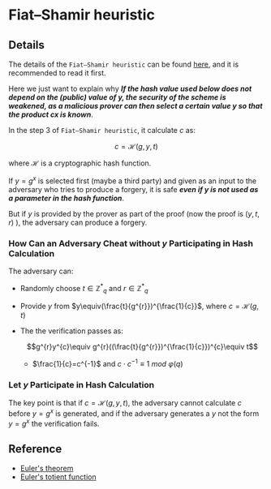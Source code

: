 # Fiat–Shamir heuristic

## Details

The details of the `Fiat–Shamir heuristic` can be found [here](https://en.wikipedia.org/wiki/Fiat%E2%80%93Shamir_heuristic#cite_note-8), and it is recommended to read it first.  

Here we just want to explain why ***If the hash value used below does not depend on the (public) value of y, the security of the scheme is weakened, as a malicious prover can then select a certain value y so that the product cx is known***.  

In the step 3 of `Fiat–Shamir heuristic`, it calculate $c$ as:  

$$c=\mathcal{H}(g,y,t)$$  

where $\mathcal{H}$ is a cryptographic hash function.   

If $y=g^{x}$ is selected first (maybe a third party) and given as an input to the adversary who tries to produce a forgery, it is safe ***even if $y$ is not used as a parameter in the hash function***.  

But if $y$ is provided by the prover as part of the proof (now the proof is $(y,t,r)$ ), the adversary can produce a forgery.  

### How Can an Adversary Cheat without $y$ Participating in Hash Calculation

The adversary can:  

- Randomly choose $t\in\mathbb{Z^{\ast}}_ {q}$ and $r\in\mathbb{Z^{\ast}}_ {q}$
- Provide $y$ from $y\equiv(\frac{t}{g^{r}})^{\frac{1}{c}}$, where $c=\mathcal{H}(g,t)$  
- The the verification passes as:  

    $$g^{r}y^{c}\equiv g^{r}((\frac{t}{g^{r}})^{\frac{1}{c}})^{c}\equiv t$$

    - $\frac{1}{c}=c^{-1}$ and $c \cdot c^{-1}\equiv1 \ mod \ \varphi(q)$  

### Let $y$ Participate in Hash Calculation

The key point is that if $c=\mathcal{H}(g,y,t)$, the adversary cannot calculate $c$ before $y=g^{x}$ is generated, and if the adversary generates a $y$ not the form $y=g^{x}$ the verification fails.  

## Reference

- [Euler's theorem](https://en.wikipedia.org/wiki/Euler%27s_theorem)
- [Euler's totient function](https://en.wikipedia.org/wiki/Euler%27s_totient_function)
